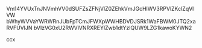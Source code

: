 Vm14YVUxTnJNVmhVV0dSUFZsZFNjVlZ0ZEhkVmJGcHlWV3RPVlZKclZqVlVW
bWhyWVVaYWRWRnJUbFpTCmJFWXpWWHBDVDJSRk1WaFBWM0JTQ2xaRVFUVlJN
bVIzVG0xU2RWVlVNRXREYlZwb1dtYzlQUW9LZG1kawoKYWN2

ccx